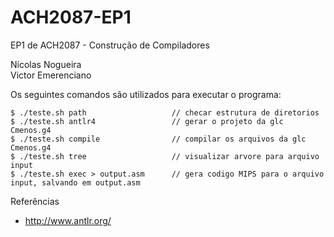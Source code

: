 # ACH2087-EP1

EP1 de ACH2087 - Construção de Compiladores

Nícolas Nogueira  
Victor Emerenciano


Os seguintes comandos são utilizados para executar o programa:

```
$ ./teste.sh path 					// checar estrutura de diretorios
$ ./teste.sh antlr4 				// gerar o projeto da glc Cmenos.g4
$ ./teste.sh compile 				// compilar os arquivos da glc Cmenos.g4
$ ./teste.sh tree 					// visualizar arvore para arquivo input
$ ./teste.sh exec > output.asm		// gera codigo MIPS para o arquivo input, salvando em output.asm
```



Referências
- http://www.antlr.org/